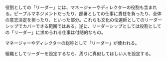 役割としての「リーダー」には、マネージャーやディレクターの役割も含まれる。ピープルマネジメントだったり、部署としての仕事に責任を負ったり、全体の意志決定を担ったり、といった部分。これらも文化の伝道師としてのリーダーシップでカバーできる範囲ではある。逆に、リーダーシップとしては役割としての「リーダー」に求められる仕事は付随的なもの。

マネージャーやディレクターの総称として「リーダー」が使われる。

組織としてリーダーを設定するなら、周りに真似してほしい人を設定する。
